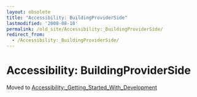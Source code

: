 ```yaml
---
layout: obsolete
title: "Accessibility: BuildingProviderSide"
lastmodified: '2008-08-18'
permalink: /old_site/Accessibility:_BuildingProviderSide/
redirect_from:
  - /Accessibility:_BuildingProviderSide/
---
```


Accessibility: BuildingProviderSide
===================================

Moved to [Accessibility:\_Getting\_Started\_With\_Development]({{site.github.url}}/old_site/Accessibility:_Getting_Started_With_Development "Accessibility: Getting Started With Development")


